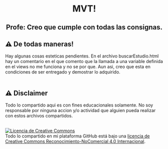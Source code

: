 <h1 align="center">
  MVT!
</h1>

<h2 align="center">
  Profe: Creo que cumple con todas las consignas.
</h2>

## ⚠️ De todas maneras!
Hay algunas cosas esteticas pendientes.
En el archivo buscarEstudio.html hay un comentario en el que comento que la llamada a una variable definida en el views no me funciona y no se por que.
Aun asi, creo que esta en condiciones de ser entregado y demostrar lo adquirido.
<br>
<br>


## ⚠️ Disclaimer
Todo lo compartido aqui es con fines educacionales solamente. No soy responsable por ninguna accion y/o actividad que alguien pueda realizar con estos archivos compartidos.
<br>
<br>

<a rel="license" href="http://creativecommons.org/licenses/by-nc/4.0/"><img alt="Licencia de Creative Commons" style="border-width:0" src="https://i.creativecommons.org/l/by-nc/4.0/88x31.png" /></a><br />Todo lo compartido en mi plataforma GitHub está bajo una <a rel="license" href="http://creativecommons.org/licenses/by-nc/4.0/">licencia de Creative Commons Reconocimiento-NoComercial 4.0 Internacional</a>.